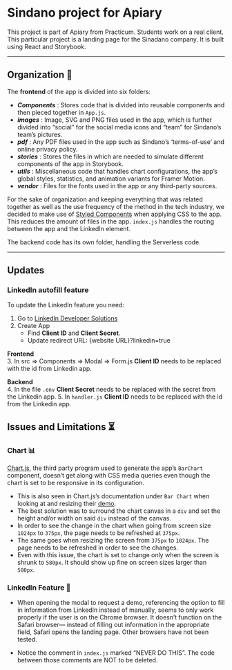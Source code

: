 # Sindano project for Apiary
This project is part of Apiary from Practicum. Students work on a real client. This particular project is a landing page for the Sinadano company. It is built using React and Storybook. 


<hr>

## Organization 📁

The **frontend** of the app is divided into six folders:

* **_Components_** : Stores code that is divided into reusable components and then pieced together in `App.js`.
* **_images_** : Image, SVG and PNG files used in the app, which is further divided into “social” for the social media icons and “team” for Sindano’s team’s pictures.
* **_pdf_** : Any PDF files used in the app such as Sindano’s ‘terms-of-use’ and online privacy policy.
* **_stories_** : Stores the files in which are needed to simulate different components of the app in Storybook.
* **_utils_** : Miscellaneous code that handles chart configurations, the app’s global styles, statistics, and animation variants for Framer Motion.
* **_vendor_** : Files for the fonts used in the app or any third-party sources.

For the sake of organization and keeping everything that was related together as well as the use frequency of the method in the tech industry, we decided to make use of [Styled Components](https://styled-components.com/) when applying CSS to the app. This reduces the amount of files in the app.
`index.js` handles the routing between the app and the LinkedIn element.

The backend code has its own folder, handling the Serverless code.


<hr>

## Updates

### LinkedIn autofill feature

To update the LinkedIn feature you need:
1. Go to [LinkedIn Developer Solutions](https://developer.linkedin.com)
2. Create App
   * Find **Client ID** and **Client Secret**. 
   * Update redirect URL: {website URL}?linkedin=true

**Frontend**  
3. In src => Components => Modal => Form.js **Client ID** needs to be replaced with the id from Linkedin app. 

**Backend**  
4. In the file `.env` **Client Secret** needs to be replaced with the secret from the Linkedin app.
5. In `handler.js` **Client ID** needs to be replaced with the id from the Linkedin app. 
  



## Issues and Limitations ⏳

### Chart 📊
[Chart.js](https://www.chartjs.org/), the third party program used to generate the app’s `BarChart` component, doesn’t get along with CSS media queries even though the chart is set to be responsive in its configuration. 
* This is also seen in Chart.js’s documentation under `Bar Chart` when looking at and resizing their [demo](https://www.chartjs.org/docs/latest/charts/bar.html#horizontal-bar-chart).
* The best solution was to surround the chart canvas in a `div` and set the height and/or width on said `div` instead of the canvas.
* In order to see the change in the chart when going from screen size `1024px` to `375px`, the page needs to be refreshed at `375px`.
* The same goes when resizing the screen from `375px` to `1024px`. The page needs to be refreshed in order to see the changes.
* Even with this issue, the chart is set to change only when the screen is shrunk to `580px`. It should show up fine on screen sizes larger than `580px`.


### LinkedIn Feature 👤
* When opening the modal to request a demo, referencing the option to fill in information from LinkedIn instead of manually, seems to only work properly if the user is on the Chrome browser. It doesn’t function on the Safari browser— instead of filling out information in the appropriate field, Safari opens the landing page. Other browsers have not been tested.

* Notice the comment in `index.js` marked “NEVER DO THIS”. The code between those comments are NOT to be deleted. 
